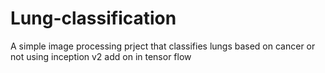 # Lung-classification
A simple image processing prject that classifies lungs based on cancer or not
 using inception v2 add on in tensor flow
